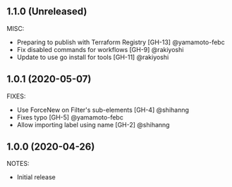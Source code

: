 ## 1.1.0 (Unreleased)

MISC:

  * Preparing to publish with Terraform Registry [GH-13] @yamamoto-febc
  * Fix disabled commands for workflows [GH-9] @rakiyoshi 
  * Update to use go install for tools [GH-11] @rakiyoshi

## 1.0.1 (2020-05-07)

FIXES:

* Use ForceNew on Filter's sub-elements [GH-4] @shihanng
* Fixes typo [GH-5] @yamamoto-febc
* Allow importing label using name [GH-2] @shihanng

## 1.0.0 (2020-04-26)

NOTES:

* Initial release

